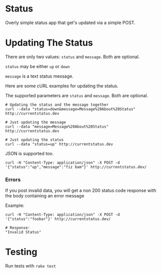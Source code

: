 # Status

Overly simple status app that get's updated via a simple POST.

# Updating The Status

There are only two values: `status` and `message`. Both are optional.

`status` may be either `up` or `down`

`message` is a text status message.

Here are some cURL examples for updating the status.

The supported parameters are `status` and `message`. Both are optional.

    # Updating the status and the message together
    curl --data "status=down&message=Message%20About%20Status" http://currentstatus.dev
    
    # Just updating the message
    curl --data "message=Message%20About%20Status" http://currentstatus.dev
    
    # Just updating the status
    curl --data "status=up" http://currentstatus.dev


JSON is supported too.
    
    curl -H "Content-Type: application/json" -X POST -d '{"status":"up","message":"fiz bam"}' http://currentstatus.dev/

### Errors

If you post invalid data, you will get a non 200 status code response with the body containing an error message

Example:

    curl -H "Content-Type: application/json" -X POST -d '{"status":"foobar"}' http://currentstatus.dev/
    
    # Response:
    "Invalid Status"
    
# Testing

Run tests with `rake test`